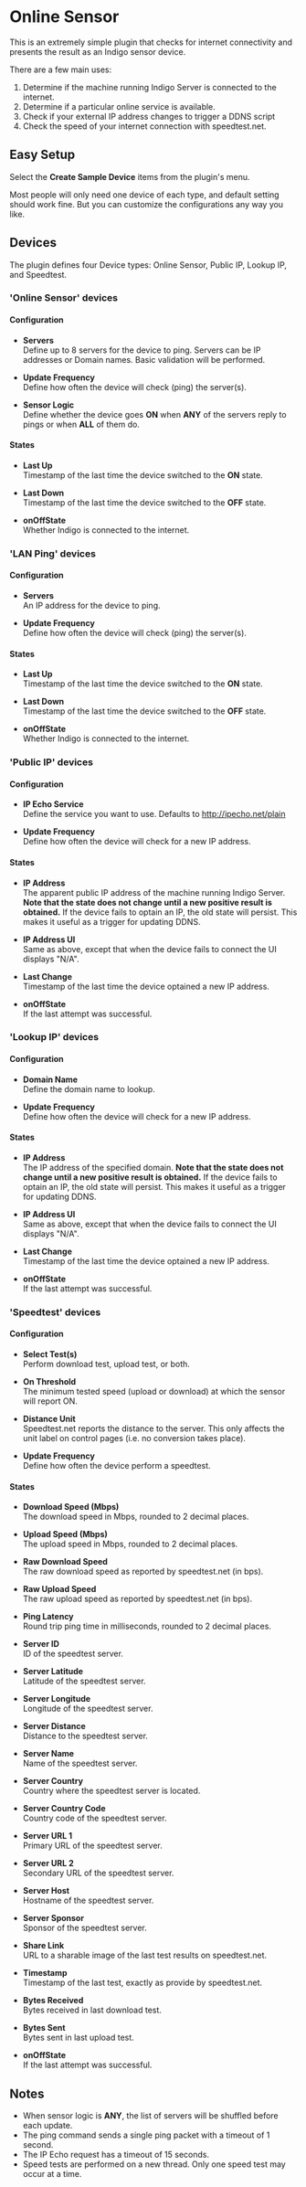 # Online Sensor

This is an extremely simple plugin that checks for internet connectivity and presents the result as an Indigo sensor device.

There are a few main uses:

1. Determine if the machine running Indigo Server is connected to the internet.
2. Determine if a particular online service is available.
3. Check if your external IP address changes to trigger a DDNS script
4. Check the speed of your internet connection with speedtest.net.

## Easy Setup

Select the **Create Sample Device** items from the plugin's menu.  

Most people will only need one device of each type, and default setting should work fine.  But you can customize the configurations any way you like.

## Devices

The plugin defines four Device types: Online Sensor, Public IP, Lookup IP, and Speedtest.

### 'Online Sensor' devices

#### Configuration

* **Servers**  
Define up to 8 servers for the device to ping.  Servers can be IP addresses or Domain names.  Basic validation will be performed.

* **Update Frequency**  
Define how often the device will check (ping) the server(s).

* **Sensor Logic**  
Define whether the device goes **ON** when **ANY** of the servers reply to pings or when **ALL** of them do.

#### States

* **Last Up**  
Timestamp of the last time the device switched to the **ON** state.

* **Last Down**  
Timestamp of the last time the device switched to the **OFF** state.

* **onOffState**  
Whether Indigo is connected to the internet.

### 'LAN Ping' devices

#### Configuration

* **Servers**  
An IP address for the device to ping.

* **Update Frequency**  
Define how often the device will check (ping) the server(s).

#### States

* **Last Up**  
Timestamp of the last time the device switched to the **ON** state.

* **Last Down**  
Timestamp of the last time the device switched to the **OFF** state.

* **onOffState**  
Whether Indigo is connected to the internet.

### 'Public IP' devices

#### Configuration

* **IP Echo Service**  
Define the service you want to use.  Defaults to http://ipecho.net/plain

* **Update Frequency**  
Define how often the device will check for a new IP address.

#### States

* **IP Address**  
The apparent public IP address of the machine running Indigo Server.  **Note that the state does not change until a new positive result is obtained.**  If the device fails to optain an IP, the old state will persist. This makes it useful as a trigger for updating DDNS.

* **IP Address UI**  
Same as above, except that when the device fails to connect the UI displays "N/A".

* **Last Change**  
Timestamp of the last time the device optained a new IP address.

* **onOffState**  
If the last attempt was successful.

### 'Lookup IP' devices

#### Configuration

* **Domain Name**  
Define the domain name to lookup.

* **Update Frequency**  
Define how often the device will check for a new IP address.

#### States

* **IP Address**  
The IP address of the specified domain.  **Note that the state does not change until a new positive result is obtained.**  If the device fails to optain an IP, the old state will persist. This makes it useful as a trigger for updating DDNS.

* **IP Address UI**  
Same as above, except that when the device fails to connect the UI displays "N/A".

* **Last Change**  
Timestamp of the last time the device optained a new IP address.

* **onOffState**  
If the last attempt was successful.

### 'Speedtest' devices

#### Configuration

* **Select Test(s)**  
Perform download test, upload test, or both.

* **On Threshold**  
The minimum tested speed (upload or download) at which the sensor will report ON.

* **Distance Unit**  
Speedtest.net reports the distance to the server.  This only affects the unit label on control pages (i.e. no conversion takes place).

* **Update Frequency**  
Define how often the device perform a speedtest.

#### States

* **Download Speed (Mbps)**  
The download speed in Mbps, rounded to 2 decimal places.

* **Upload Speed (Mbps)**  
The upload speed in Mbps, rounded to 2 decimal places.

* **Raw Download Speed**  
The raw download speed as reported by speedtest.net (in bps).

* **Raw Upload Speed**  
The raw upload speed as reported by speedtest.net (in bps).

* **Ping Latency**  
Round trip ping time in milliseconds, rounded to 2 decimal places.

* **Server ID**  
ID of the speedtest server.

* **Server Latitude**  
Latitude of the speedtest server.

* **Server Longitude**  
Longitude of the speedtest server.

* **Server Distance**  
Distance to the speedtest server.

* **Server Name**  
Name of the speedtest server.

* **Server Country**  
Country where the speedtest server is located.

* **Server Country Code**  
Country code of the speedtest server.

* **Server URL 1**  
Primary URL of the speedtest server.

* **Server URL 2**  
Secondary URL of the speedtest server.

* **Server Host**  
Hostname of the speedtest server.

* **Server Sponsor**  
Sponsor of the speedtest server.

* **Share Link**  
URL to a sharable image of the last test results on speedtest.net.

* **Timestamp**  
Timestamp of the last test, exactly as provide by speedtest.net.

* **Bytes Received**  
Bytes received in last download test.

* **Bytes Sent**  
Bytes sent in last upload test.

* **onOffState**  
If the last attempt was successful.

## Notes

* When sensor logic is **ANY**, the list of servers will be shuffled before each update.
* The ping command sends a single ping packet with a timeout of 1 second.
* The IP Echo request has a timeout of 15 seconds.
* Speed tests are performed on a new thread.  Only one speed test may occur at a time.
